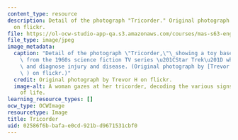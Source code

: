 ```yaml
---
content_type: resource
description: Detail of the photograph "Tricorder." Original photograph by Trevor H
  on flickr.
file: https://ol-ocw-studio-app-qa.s3.amazonaws.com/courses/mas-s63-engineering-health-towards-the-tricorder-fall-2013/02586f6bbafae0cd921bd9671531cbf0_mas-s63f13.jpg
file_type: image/jpeg
image_metadata:
  caption: "Detail of the photograph \"Tricorder,\"\_showing a toy based on a device\
    \ from the 1960s science fiction TV series \u201CStar Trek\u201D which could detect\
    \ and diagnose injury and disease. (Original photograph by [Trevor H](http://www.flickr.com/photos/hartsell/4807880990/in/photostream/\
    \ ) on flickr.)"
  credit: Original photograph by Trevor H on flickr.
  image-alt: A woman gazes at her tricorder, decoding the various signs and signals
    of life.
learning_resource_types: []
ocw_type: OCWImage
resourcetype: Image
title: Tricorder
uid: 02586f6b-bafa-e0cd-921b-d9671531cbf0
---
```

